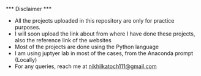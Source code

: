 *** Disclaimer ***
- All the projects uploaded in this repository are only for practice purposes.
- I will soon upload the link about from where I have done these projects, also the reference link of the websites
- Most of the projects are done using the Python language
- I am using juptyer lab in most of the cases, from the Anaconda prompt (Locally)
- For any queries, reach me at nikhilkatoch111@gmail.com
